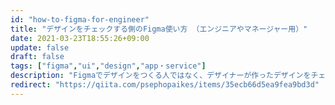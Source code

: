 ```yaml
---
id: "how-to-figma-for-engineer"
title: "デザインをチェックする側のFigma使い方 （エンジニアやマネージャー用）"
date: 2021-03-23T18:55:26+09:00
update: false
draft: false
tags: ["figma","ui","design","app・service"]
description: "Figmaでデザインをつくる人ではなく、デザイナーが作ったデザインをチェックする人のための使い方説明です。"
redirect: "https://qiita.com/psephopaikes/items/35ecb66d5ea9fea9bd3d"
---
```

